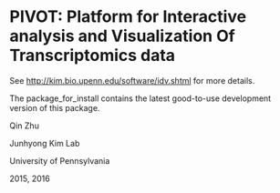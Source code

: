 # PIVOT: Platform for Interactive analysis and Visualization Of Transcriptomics data

See http://kim.bio.upenn.edu/software/idv.shtml for more details.

The package_for_install contains the latest good-to-use development version of this package. 


Qin Zhu

Junhyong Kim Lab

University of Pennsylvania

2015, 2016
